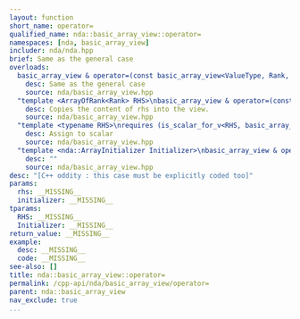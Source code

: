 ```yaml
---
layout: function
short_name: operator=
qualified_name: nda::basic_array_view::operator=
namespaces: [nda, basic_array_view]
includer: nda/nda.hpp
brief: Same as the general case
overloads:
  basic_array_view & operator=(const basic_array_view<ValueType, Rank, Layout, Algebra, AccessorPolicy, OwningPolicy> & rhs) noexcept:
    desc: Same as the general case
    source: nda/basic_array_view.hpp
  "template <ArrayOfRank<Rank> RHS>\nbasic_array_view & operator=(const RHS & rhs) noexcept":
    desc: Copies the content of rhs into the view.
    source: nda/basic_array_view.hpp
  "template <typename RHS>\nrequires (is_scalar_for_v<RHS, basic_array_view>)\nbasic_array_view & operator=(const RHS & rhs) noexcept":
    desc: Assign to scalar
    source: nda/basic_array_view.hpp
  "template <nda::ArrayInitializer Initializer>\nbasic_array_view & operator=(const Initializer & initializer) noexcept":
    desc: ""
    source: nda/basic_array_view.hpp
desc: "[C++ oddity : this case must be explicitly coded too]"
params:
  rhs: __MISSING__
  initializer: __MISSING__
tparams:
  RHS: __MISSING__
  Initializer: __MISSING__
return_value: __MISSING__
example:
  desc: __MISSING__
  code: __MISSING__
see-also: []
title: nda::basic_array_view::operator=
permalink: /cpp-api/nda/basic_array_view/operator=
parent: nda::basic_array_view
nav_exclude: true
...
```


